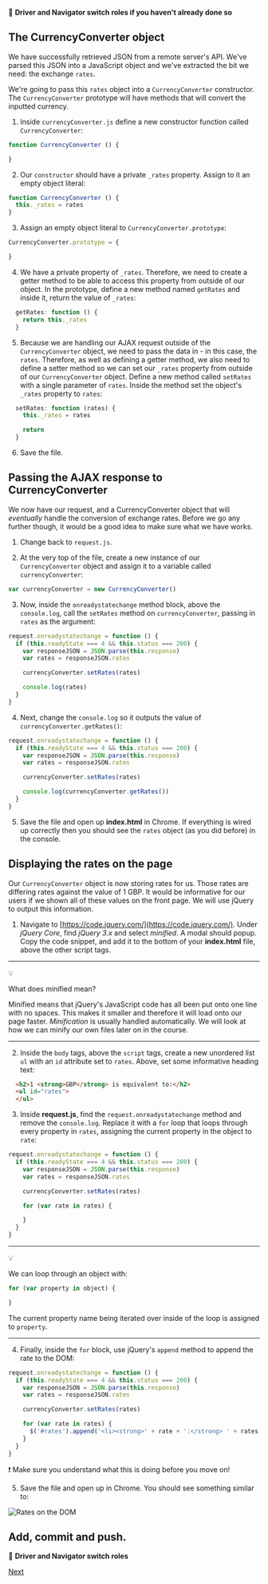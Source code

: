 :twisted_rightwards_arrows: **Driver and Navigator switch roles if you haven't already done so**

## The CurrencyConverter object

We have successfully retrieved JSON from a remote server's API. We've parsed this JSON into a JavaScript object and we've extracted the bit we need: the exchange `rates`. 

We're going to pass this `rates` object into a `CurrencyConverter` constructor. The `CurrencyConverter` prototype will have methods that will convert the inputted currency.

1. Inside `currencyConverter.js` define a new constructor function called `CurrencyConverter`:

```js
function CurrencyConverter () {

}
```

2. Our `constructor` should have a private `_rates` property. Assign to it an empty object literal:

```js
function CurrencyConverter () {
  this._rates = rates
}
```

3. Assign an empty object literal to `CurrencyConverter.prototype`:

```js
CurrencyConverter.prototype = {

}
```

4. We have a private property of `_rates`. Therefore, we need to create a getter method to be able to access this property from outside of our object. In the prototype, define a new method named `getRates` and inside it, return the value of `_rates`:

```js
  getRates: function () {
    return this._rates
  }
```

5. Because we are handling our AJAX request outside of the `CurrencyConverter` object, we need to pass the data in - in this case, the `rates`. Therefore, as well as defining a getter method, we also need to define a setter method so we can set our `_rates` property from outside of our `CurrencyConverter` object. Define a new method called `setRates` with a single parameter of `rates`. Inside the method set the object's `_rates` property to `rates`:

```js
  setRates: function (rates) {
    this._rates = rates

    return
  }
```

6. Save the file.

## Passing the AJAX response to CurrencyConverter

We now have our request, and a CurrencyConverter object that will *eventually* handle the conversion of exchange rates. Before we go any further though, it would be a good idea to make sure what we have works.  

1. Change back to `request.js`. 

2. At the very top of the file, create a new instance of our `CurrencyConverter` object and assign it to a variable called `currencyConverter`:

```js 
var currencyConverter = new CurrencyConverter()
```

3. Now, inside the `onreadystatechange` method block, above the `console.log`, call the `setRates` method on `currencyConverter`, passing in `rates` as the argument:

```js
request.onreadystatechange = function () {
  if (this.readyState === 4 && this.status === 200) {
    var responseJSON = JSON.parse(this.response)
    var rates = responseJSON.rates

    currencyConverter.setRates(rates)

    console.log(rates)
  }
}
```

4. Next, change the `console.log` so it outputs the value of `currencyConverter.getRates()`:

```js
request.onreadystatechange = function () {
  if (this.readyState === 4 && this.status === 200) {
    var responseJSON = JSON.parse(this.response)
    var rates = responseJSON.rates

    currencyConverter.setRates(rates)

    console.log(currencyConverter.getRates())
  }
}
```

5. Save the file and open up **index.html** in Chrome. If everything is wired up correctly then you should see the `rates` object (as you did before) in the console.

## Displaying the rates on the page

Our `CurrencyConverter` object is now storing rates for us. Those rates are differing rates against the value of 1 GBP. It would be informative for our users if we shown all of these values on the front page. We will use jQuery to output this information.

1. Navigate to [https://code.jquery.com/](https://code.jquery.com/). Under *jQuery Core*, find *jQuery 3.x* and select *minified*. A modal should popup. Copy the code snippet, and add it to the bottom of your **index.html** file, above the other script tags.

***
:bulb:

What does minified mean?

Minified means that jQuery's JavaScript code has all been put onto one line with no spaces. This makes it smaller and therefore it will load onto our page faster. *Minification* is usually handled automatically. We will look at how we can minify our own files later on in the course.
***

2. Inside the `body` tags, above the `script` tags, create a new unordered list `ul` with an `id` attribute set to `rates`. Above, set some informative heading text:

```html
  <h2>1 <strong>GBP</strong> is equivalent to:</h2>
  <ul id="rates">
  </ul>
```

3. Inside **request.js**, find the `request.onreadystatechange` method and remove the `console.log`. Replace it with a `for` loop that loops through every property in `rates`, assigning the current property in the object to `rate`:

```js
request.onreadystatechange = function () {
  if (this.readyState === 4 && this.status === 200) {
    var responseJSON = JSON.parse(this.response)
    var rates = responseJSON.rates

    currencyConverter.setRates(rates)

    for (var rate in rates) {

    }
  }
}
```

***
:bulb:

We can loop through an object with:

```js
for (var property in object) {

}
```

The current property name being iterated over inside of the loop is assigned to `property`.
***

4. Finally, inside the `for` block, use jQuery's `append` method to append the rate to the DOM:

```js
request.onreadystatechange = function () {
  if (this.readyState === 4 && this.status === 200) {
    var responseJSON = JSON.parse(this.response)
    var rates = responseJSON.rates

    currencyConverter.setRates(rates)

    for (var rate in rates) {
      $('#rates').append('<li><strong>' + rate + ':</strong> ' + rates[rate] + '</li>')
    }
  }
}
```

:exclamation: Make sure you understand what this is doing before you move on!

5. Save the file and open up in Chrome. You should see something similar to:

![Rates on the DOM](images/ratesDOM.png)

## Add, commit and push.

:twisted_rightwards_arrows: **Driver and Navigator switch roles**

[Next](lesson1_page3.md)